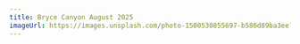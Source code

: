 ```yaml
---
title: Bryce Canyon August 2025
imageUrl: https://images.unsplash.com/photo-1500530855697-b586d89ba3ee?w=2048&auto=format&fit=crop&q=70
---
```

